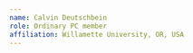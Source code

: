 ```yaml
---
name: Calvin Deutschbein
role: Ordinary PC member 
affiliation: Willamette University, OR, USA
---
```

